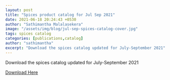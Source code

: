 ```yaml
---
layout: post
title: "Spices product catalog for Jul Sep 2021"
date: 2021-06-18 20:24:43 +0530
author: "Sathimantha Malalasekera"
image: "/assets/img/blog/jul-sep-spices-catalog-cover.jpg"
tags: spices catalog
categories: [publications,catalog]
author: "sathimantha"
excerpt: "Download the spices catalog updated for July-September 2021"
---
```


Download the spices catalog updated for July-September 2021

<a href="publications/cenfracee-spice-catalog-jul-sep-21.pdf" target="_blank" class="fa fa-download" download> Download Here</a>
